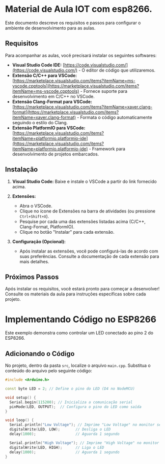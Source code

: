 # Material de Aula IOT com esp8266.

Este documento descreve os requisitos e passos para configurar o ambiente de desenvolvimento para as aulas.

## Requisitos

Para acompanhar as aulas, você precisará instalar os seguintes softwares:

* **Visual Studio Code IDE:** [https://code.visualstudio.com/](https://code.visualstudio.com/) - O editor de código que utilizaremos.
* **Extensão C/C++ para VSCode:** [https://marketplace.visualstudio.com/items?itemName=ms-vscode.cpptools](https://marketplace.visualstudio.com/items?itemName=ms-vscode.cpptools) -  Fornece suporte para desenvolvimento em C/C++ no VSCode.
* **Extensão Clang-Format para VSCode:** [https://marketplace.visualstudio.com/items?itemName=xaver.clang-format](https://marketplace.visualstudio.com/items?itemName=xaver.clang-format) -  Formata o código automaticamente seguindo o estilo do Clang.
* **Extensão PlatformIO para VSCode:** [https://marketplace.visualstudio.com/items?itemName=platformio.platformio-ide](https://marketplace.visualstudio.com/items?itemName=platformio.platformio-ide) -  Framework para desenvolvimento de projetos embarcados.


## Instalação

1. **Visual Studio Code:** Baixe e instale o VSCode a partir do link fornecido acima.

2. **Extensões:**
    * Abra o VSCode.
    * Clique no ícone de Extensões na barra de atividades (ou pressione `Ctrl+Shift+X`).
    * Pesquise por cada uma das extensões listadas acima (C/C++, Clang-Format, PlatformIO).
    * Clique no botão "Instalar" para cada extensão.

3. **Configuração (Opcional):**
    * Após instalar as extensões, você pode configurá-las de acordo com suas preferências.  Consulte a documentação de cada extensão para mais detalhes.


## Próximos Passos

Após instalar os requisitos, você estará pronto para começar a desenvolver! Consulte os materiais da aula para instruções específicas sobre cada projeto.


# Implementando Código no ESP8266

Este exemplo demonstra como controlar um LED conectado ao pino 2 do ESP8266.

## Adicionando o Código

No projeto, dentro da pasta `src`, localize o arquivo `main.cpp`.  Substitua o conteúdo do arquivo pelo seguinte código:

```cpp
#include <Arduino.h>

const byte LED = 2; // Define o pino do LED (D4 no NodeMCU)

void setup() {
  Serial.begin(115200); // Inicializa a comunicação serial
  pinMode(LED, OUTPUT);  // Configura o pino do LED como saída
}

void loop() {
  Serial.println("Low Voltage"); // Imprime "Low Voltage" no monitor serial
  digitalWrite(LED, LOW);       // Desliga o LED
  delay(1000);                  // Aguarda 1 segundo

  Serial.println("High Voltage"); // Imprime "High Voltage" no monitor serial
  digitalWrite(LED, HIGH);      // Liga o LED
  delay(1000);                  // Aguarda 1 segundo
}
